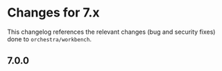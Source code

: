 # Changes for 7.x

This changelog references the relevant changes (bug and security fixes) done to `orchestra/workbench`.

## 7.0.0
